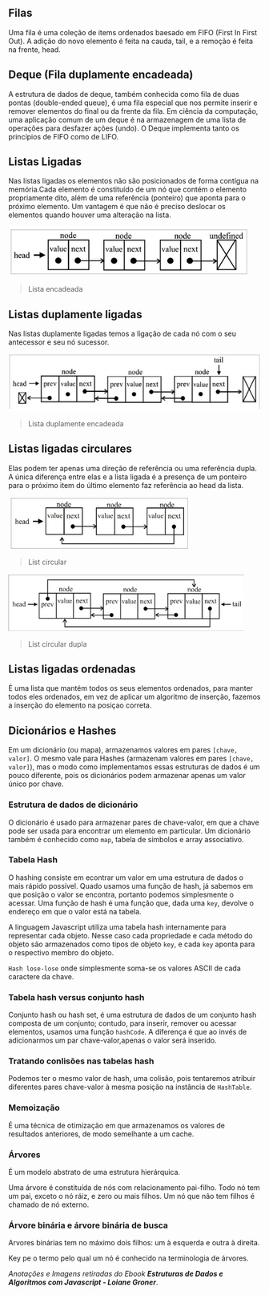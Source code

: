 

## Filas

Uma fila é uma coleção de items ordenados baesado em FIFO (First In First Out). A adição do novo elemento é feita na cauda, tail, e a remoção é feita na frente, head.

## Deque (Fila duplamente encadeada)

A estrutura de dados de deque, também conhecida como fila de duas pontas (double-ended queue), é uma fila especial que nos permite inserir e remover elementos do final ou da frente da fila.
Em ciência da computação, uma aplicação comum de um deque é na armazenagem de uma lista de operações para desfazer ações (undo). O Deque implementa tanto os princípios de FIFO como de LIFO.

## Listas Ligadas
Nas listas ligadas os elementos não são posicionados de forma contígua na memória.Cada elemento é constituído de um nó que contém o elemento propriamente dito, além de uma referência (ponteiro) que aponta para o próximo elemento.
Um vantagem é que não é preciso deslocar os elementos quando houver uma alteração na lista.

<img src="./assets/linked-list.png"/>

> Lista encadeada

## Listas duplamente ligadas

Nas listas duplamente ligadas temos a ligação de cada nó com o seu antecessor e seu nó sucessor.

<img src="./assets/doubly-linked-list.png"/>

> Lista duplamente encadeada

## Listas ligadas circulares

Elas podem ter apenas uma direção de referência ou uma referência dupla. A única diferença entre elas e a lista ligada é a presença de um ponteiro para o próximo item do último elemento faz referência ao head da lista.

<img src="./assets/circular-list.png"/>

> List circular

<img src="./assets/doubly-circular-list.png"/>

> List circular dupla

## Listas ligadas ordenadas

É uma lista que mantém todos os seus elementos ordenados, para manter todos eles ordenados, em vez de aplicar um algoritmo de inserção, fazemos a inserção do elemento na posiçao correta.


## Dicionários e Hashes
Em um dicionário (ou mapa), armazenamos valores em pares ` [chave, valor] `. O mesmo vale para Hashes
(armazenam valores em pares `[chave, valor]`), mas o modo como implementamos essas estruturas de dados é um pouco diferente, pois
os dicionários podem armazenar apenas um valor único por chave.
### Estrutura de dados de dicionário
O dicionário é usado para armazenar pares de chave-valor, em que a chave pode ser usada para encontrar um elemento em particular.
Um dicionário também é conhecido como `map`, tabela de símbolos e array associativo.

### Tabela Hash
O hashing consiste em econtrar um valor em uma estrutura de dados o mais rápido possível.
Quado usamos uma função de hash, já sabemos em que posição o valor se encontra, portanto podemos simplesmente o acessar.
Uma função de hash é uma função que, dada uma `key`, devolve o endereço em que o 
valor está na tabela.

A linguagem Javascript utiliza uma tabela hash internamente para representar cada objeto.
Nesse caso cada propriedade e cada método do objeto são armazenados como tipos de objeto `key`,
e cada  `key` aponta para o respectivo membro do objeto.

`Hash lose-lose` onde simplesmente soma-se os valores ASCII de cada caractere da chave.

### Tabela hash versus conjunto hash
Conjunto hash ou hash set, é uma estrutura de dados de um conjunto hash composta de um conjunto;
contudo, para inserir, remover ou acessar elementos, usamos uma função `hashCode`.
A diferença é que ao invés de adicionarmos um par chave-valor,apenas o valor será inserido.

### Tratando conlisões nas tabelas hash
Podemos ter o mesmo valor de hash, uma colisão, pois tentaremos atribuir diferentes pares chave-valor à mesma
 posição na instância de `HashTable`.


### Memoização
É uma técnica de otimização em que armazenamos os valores de resultados anteriores, de modo semelhante a um cache. 

### Árvores
É um modelo abstrato de uma estrutura hierárquica.

Uma árvore é constituída de nós com relacionamento pai-filho. Todo nó tem um pai, exceto o nó ráiz, e zero ou mais filhos. Um nó que não tem filhos é chamado de nó externo.

### Árvore binária e árvore binária de busca
Arvores binárias tem no máximo dois filhos: um à esquerda e outra à direita.

Key pe o termo pelo qual um nó é conhecido na terminologia de árvores.





<i>Anotações e Imagens retiradas do Ebook <b>Estruturas de Dados e Algoritmos com Javascript - Loiane Groner</b></i>.